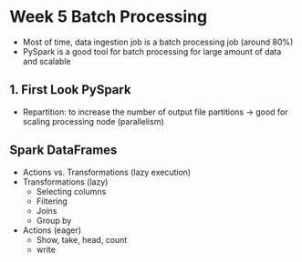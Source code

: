 # Week 5 Batch Processing

- Most of time, data ingestion job is a batch processing job (around 80%)
- PySpark is a good tool for batch processing for large amount of data and scalable

## 1. First Look PySpark
- Repartition: to increase the number of output file partitions -> good for scaling processing node (parallelism)

## Spark DataFrames
- Actions vs. Transformations (lazy execution)
- Transformations (lazy)
    - Selecting columns
    - Filtering
    - Joins
    - Group by
- Actions (eager)
    - Show, take, head, count
    - write